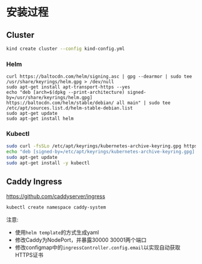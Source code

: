# 安装过程

## Cluster

```bash
kind create cluster --config kind-config.yml
```

### Helm

```
curl https://baltocdn.com/helm/signing.asc | gpg --dearmor | sudo tee /usr/share/keyrings/helm.gpg > /dev/null
sudo apt-get install apt-transport-https --yes
echo "deb [arch=$(dpkg --print-architecture) signed-by=/usr/share/keyrings/helm.gpg] https://baltocdn.com/helm/stable/debian/ all main" | sudo tee /etc/apt/sources.list.d/helm-stable-debian.list
sudo apt-get update
sudo apt-get install helm
```

### Kubectl

```bash
sudo curl -fsSLo /etc/apt/keyrings/kubernetes-archive-keyring.gpg https://packages.cloud.google.com/apt/doc/apt-key.gpg
echo "deb [signed-by=/etc/apt/keyrings/kubernetes-archive-keyring.gpg] https://apt.kubernetes.io/ kubernetes-xenial main" | sudo tee /etc/apt/sources.list.d/kubernetes.list
sudo apt-get update
sudo apt-get install -y kubectl
```

## Caddy Ingress

<https://github.com/caddyserver/ingress>

```bash
kubectl create namespace caddy-system
```

注意:
- 使用`helm template`的方式生成yaml
- 修改Caddy为NodePort，并暴露30000 30001两个端口
- 修改configmap中的`ingressController.config.email`以实现自动获取HTTPS证书